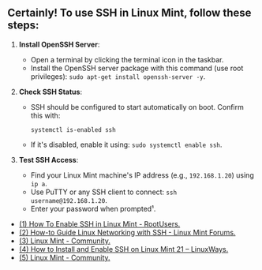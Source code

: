 ## Certainly! To use SSH in **Linux Mint**, follow these steps:

1. **Install OpenSSH Server**:
   - Open a terminal by clicking the terminal icon in the taskbar.
   - Install the OpenSSH server package with this command (use root privileges): `sudo apt-get install openssh-server -y`.

2. **Check SSH Status**:
   - SSH should be configured to start automatically on boot. Confirm this with:
     ```
     systemctl is-enabled ssh
     ```
   - If it's disabled, enable it using: `sudo systemctl enable ssh`.

3. **Test SSH Access**:
   - Find your Linux Mint machine's IP address (e.g., `192.168.1.20`) using `ip a`.
   - Use PuTTY or any SSH client to connect: `ssh username@192.168.1.20`.
   - Enter your password when prompted¹.

- [(1) How To Enable SSH in Linux Mint - RootUsers.](https://www.rootusers.com/enable-ssh-linux-mint/.)
- [(2) How-to Guide Linux Networking with SSH - Linux Mint Forums.](https://forums.linuxmint.com/viewtopic.php?t=13695.)
- [(3) Linux Mint - Community.]( https://community.linuxmint.com/tutorial/view/83.)
- [(4) How to Install and Enable SSH on Linux Mint 21 – LinuxWays.](https://linuxways.net/mint/install-enable-ssh-linux-mint-21/.)
- [(5) Linux Mint - Community.](https://community.linuxmint.com/tutorial/view/244.)
